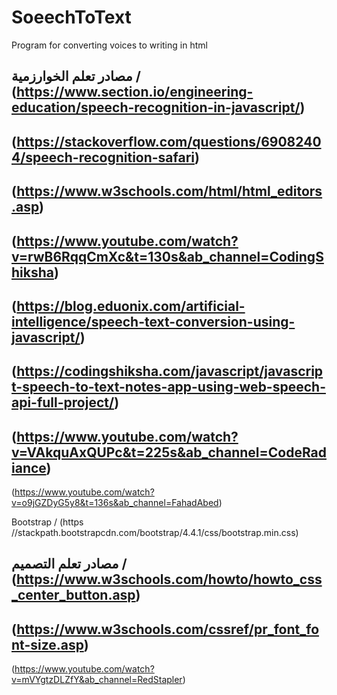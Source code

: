 # SoeechToText
Program for converting voices to writing in html


مصادر تعلم الخوارزمية /
(https://www.section.io/engineering-education/speech-recognition-in-javascript/)
--
(https://stackoverflow.com/questions/69082404/speech-recognition-safari)
--
(https://www.w3schools.com/html/html_editors.asp)
--
(https://www.youtube.com/watch?v=rwB6RqqCmXc&t=130s&ab_channel=CodingShiksha)
--
(https://blog.eduonix.com/artificial-intelligence/speech-text-conversion-using-javascript/)
--
(https://codingshiksha.com/javascript/javascript-speech-to-text-notes-app-using-web-speech-api-full-project/)
--
(https://www.youtube.com/watch?v=VAkquAxQUPc&t=225s&ab_channel=CodeRadiance)
--
(https://www.youtube.com/watch?v=o9jGZDyG5y8&t=136s&ab_channel=FahadAbed)



Bootstrap /
(https //stackpath.bootstrapcdn.com/bootstrap/4.4.1/css/bootstrap.min.css)



مصادر تعلم التصميم /
(https://www.w3schools.com/howto/howto_css_center_button.asp)
--
(https://www.w3schools.com/cssref/pr_font_font-size.asp)
--
(https://www.youtube.com/watch?v=mVYgtzDLZfY&ab_channel=RedStapler)
